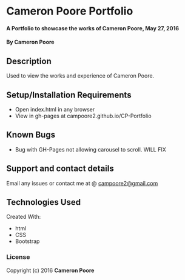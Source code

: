 # Cameron Poore Portfolio

#### A Portfolio to showcase the works of Cameron Poore, May 27, 2016

#### By Cameron Poore

## Description

Used to view the works and experience of Cameron Poore.  

## Setup/Installation Requirements

* Open index.html in any browser
* View in gh-pages at campoore2.github.io/CP-Portfolio


## Known Bugs

* Bug with GH-Pages not allowing carousel to scroll. WILL FIX

## Support and contact details

Email any issues or contact me at @ campoore2@gmail.com

## Technologies Used

Created With:
* html
* CSS
* Bootstrap

### License


Copyright (c) 2016 **Cameron Poore**
